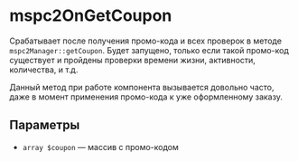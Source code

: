# mspc2OnGetCoupon

Срабатывает после получения промо-кода и всех проверок в методе `mspc2Manager::getCoupon`.
Будет запущено, только если такой промо-код существует и пройдены проверки времени жизни, активности, количества, и т.д.

Данный метод при работе компонента вызывается довольно часто, даже в момент применения промо-кода к уже оформленному заказу.

## Параметры

* `array $coupon` — массив с промо-кодом
